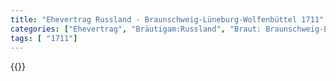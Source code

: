 ```yaml
---
title: "Ehevertrag Russland - Braunschweig-Lüneburg-Wolfenbüttel 1711"
categories: ["Ehevertrag", "Bräutigam:Russland", "Braut: Braunschweig-Lüneburg-Wolfenbüttel ", "Eheschließung vollzogen?:Ja", "verschiedenkonfessionelle Ehe?:Ja", "Dynastie Bräutigam:Romanow", "Akteur Bräutigam:Romanow", "Akteur Braut:Welfen", "Textbezug?:nein", "Ständisch?:nein", "Ratifikation?:nein", "Sonstiges?:nein", "Bräutigam:Russland", "Braut: Braunschweig-Lüneburg-Wolfenbüttel "]
tags: [ "1711"]
---
```

<!--more-->
{{<v147>}}